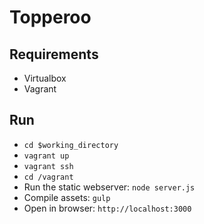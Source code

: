 # Topperoo
## Requirements
* Virtualbox
* Vagrant

## Run
* `cd $working_directory`
* `vagrant up`
* `vagrant ssh`
* `cd /vagrant`
* Run the static webserver: `node server.js`
* Compile assets: `gulp`
* Open in browser: `http://localhost:3000`
